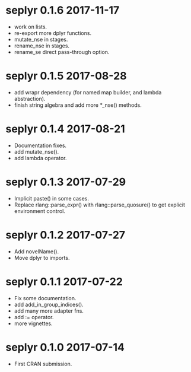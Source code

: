 
# seplyr 0.1.6 2017-11-17

 * work on lists.
 * re-export more dplyr functions.
 * mutate_nse in stages.
 * rename_nse in stages.
 * rename_se direct pass-through option.

# seplyr 0.1.5 2017-08-28

 * add wrapr dependency (for named map builder, and lambda abstraction).
 * finish string algebra and add more *_nse() methods.
 
# seplyr 0.1.4 2017-08-21

 * Documentation fixes.
 * add mutate_nse().
 * add lambda operator.

# seplyr 0.1.3 2017-07-29

 * Implicit paste() in some cases.
 * Replace rlang::parse_expr() with rlang::parse_quosure() to get explicit environment control.

# seplyr 0.1.2 2017-07-27

 * Add novelName().
 * Move dplyr to imports.
 
# seplyr 0.1.1 2017-07-22

 * Fix some documentation.
 * add add_in_group_indices().
 * add many more adapter fns.
 * add := operator.
 * more vignettes.


# seplyr 0.1.0 2017-07-14

 * First CRAN submission.

